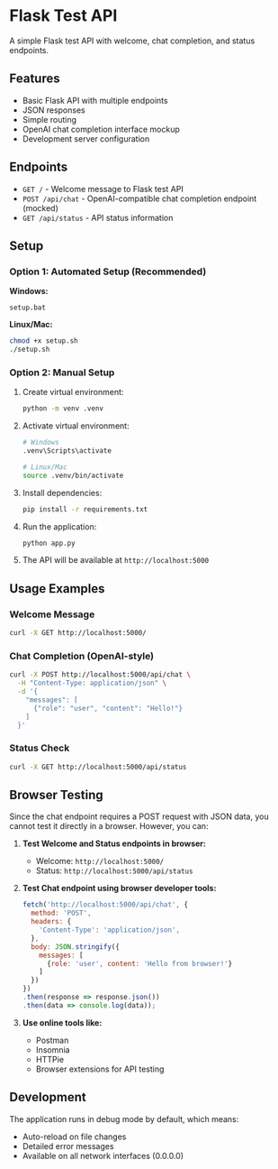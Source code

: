 # Flask Test API

A simple Flask test API with welcome, chat completion, and status endpoints.

## Features

- Basic Flask API with multiple endpoints
- JSON responses
- Simple routing
- OpenAI chat completion interface mockup
- Development server configuration

## Endpoints

- `GET /` - Welcome message to Flask test API
- `POST /api/chat` - OpenAI-compatible chat completion endpoint (mocked)
- `GET /api/status` - API status information

## Setup

### Option 1: Automated Setup (Recommended)

**Windows:**
```batch
setup.bat
```

**Linux/Mac:**
```bash
chmod +x setup.sh
./setup.sh
```

### Option 2: Manual Setup

1. Create virtual environment:
   ```bash
   python -m venv .venv
   ```

2. Activate virtual environment:
   ```bash
   # Windows
   .venv\Scripts\activate
   
   # Linux/Mac
   source .venv/bin/activate
   ```

3. Install dependencies:
   ```bash
   pip install -r requirements.txt
   ```

4. Run the application:
   ```bash
   python app.py
   ```

3. The API will be available at `http://localhost:5000`

## Usage Examples

### Welcome Message
```bash
curl -X GET http://localhost:5000/
```

### Chat Completion (OpenAI-style)
```bash
curl -X POST http://localhost:5000/api/chat \
  -H "Content-Type: application/json" \
  -d '{
    "messages": [
      {"role": "user", "content": "Hello!"}
    ]
  }'
```

### Status Check
```bash
curl -X GET http://localhost:5000/api/status
```

## Browser Testing

Since the chat endpoint requires a POST request with JSON data, you cannot test it directly in a browser. However, you can:

1. **Test Welcome and Status endpoints in browser:**
   - Welcome: `http://localhost:5000/`
   - Status: `http://localhost:5000/api/status`

2. **Test Chat endpoint using browser developer tools:**
   ```javascript
   fetch('http://localhost:5000/api/chat', {
     method: 'POST',
     headers: {
       'Content-Type': 'application/json',
     },
     body: JSON.stringify({
       messages: [
         {role: 'user', content: 'Hello from browser!'}
       ]
     })
   })
   .then(response => response.json())
   .then(data => console.log(data));
   ```

3. **Use online tools like:**
   - Postman
   - Insomnia
   - HTTPie
   - Browser extensions for API testing

## Development

The application runs in debug mode by default, which means:
- Auto-reload on file changes
- Detailed error messages
- Available on all network interfaces (0.0.0.0)

